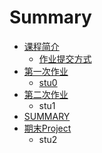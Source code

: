 # Summary

* [课程简介](README.md)
   * [作业提交方式](作业提交方式.md)
* [第一次作业](第一次作业/README.md)
   * [stu0](第一次作业/stu0.md)
* [第二次作业](第二次作业/README.md)
   * stu1
* [SUMMARY](SUMMARY.md)
* [期末Project](Project/README.md)
   * stu2

